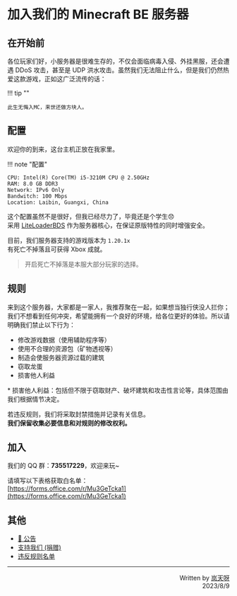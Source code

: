 # 加入我们的 Minecraft BE 服务器
## 在开始前
各位玩家们好，小服务器是很难生存的，不仅会面临病毒入侵、外挂黑服，还会遭遇 DDoS 攻击，甚至是 UDP 洪水攻击。虽然我们无法阻止什么，但是我们仍然热爱这款游戏，正如这广泛流传的话：

!!! tip ""

    此生无悔入MC，来世还做方块人。


## 配置
欢迎你的到来，这台主机正放在我家里。

!!! note "配置"

    CPU: Intel(R) Core(TM) i5-3210M CPU @ 2.50GHz  
    RAM: 8.0 GB DDR3  
    Network: IPv6 Only  
    Bandwitch: 100 Mbps  
    Location: Laibin, Guangxi, China

这个配置虽然不是很好，但我已经尽力了，毕竟还是个学生😞  
采用 [LiteLoaderBDS](https://www.litebds.com) 作为服务器核心，在保证原版特性的同时增强安全。

目前，我们服务器支持的游戏版本为 `1.20.1x`  
有死亡不掉落且可获得 Xbox 成就。  

> 开启死亡不掉落是本服大部分玩家的选择。

## 规则
来到这个服务器，大家都是一家人，我推荐聚在一起，如果想当独行侠没人拦你；我们不想看到任何冲突，希望能拥有一个良好的环境，给各位更好的体验。所以请明确我们禁止以下行为：

- 修改游戏数据（使用辅助程序等）
- 使用不合理的资源包（矿物透视等）
- 制造会使服务器资源过载的建筑
- 窃取龙蛋
- 损害他人利益

\* 损害他人利益：包括但不限于窃取财产、破坏建筑和攻击性言论等，具体范围由我们根据情节决定。

若违反规则，我们将采取封禁措施并记录有关信息。  
**我们保留收集必要信息和对规则的修改权利。**

## 加入
我们的 QQ 群：**735517229**，欢迎来玩~

请填写以下表格获取白名单：  
[https://forms.office.com/r/Mu3GeTcka1](https://forms.office.com/r/Mu3GeTcka1)

## 其他

* [📢 公告](./info.md)
* [支持我们 (捐赠)](./donate.md)
* [违反规则名单](./blacklist.md)

---
<p align="right">
    Written by <a href="https://space.bilibili.com/355877984?from=search" target="_blank">岚天呀</a>
        <br>
    2023/8/9
</p>

